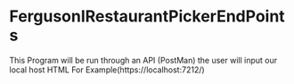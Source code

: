 # FergusonIRestaurantPickerEndPoints


This Program will be run through an API (PostMan) the user will input our local host HTML For Example(https://localhost:7212/)

